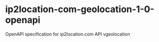 # ip2location-com-geolocation-1-0-openapi
OpenAPI specification for ip2location.com API vgeolocation
